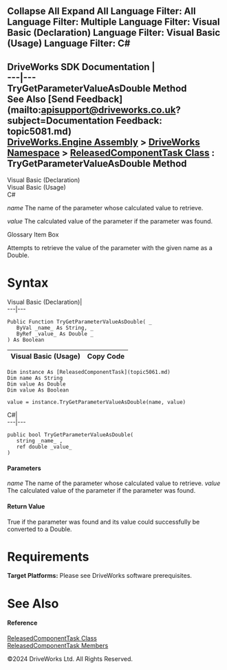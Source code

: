        

 Collapse All Expand All  Language Filter: All  Language Filter: Multiple  Language Filter: Visual Basic (Declaration) Language Filter: Visual Basic (Usage) Language Filter: C#  
---  
DriveWorks SDK Documentation  |   
---|---  
TryGetParameterValueAsDouble Method   
See Also [Send Feedback](mailto:apisupport@driveworks.co.uk?subject=Documentation Feedback: topic5081.md)  
[DriveWorks.Engine Assembly](topic2156.md) > [DriveWorks Namespace](topic2159.md) > [ReleasedComponentTask Class](topic5061.md) : TryGetParameterValueAsDouble Method  
---  
  
Visual Basic (Declaration)    
Visual Basic (Usage)    
C# 

_name_
    The name of the parameter whose calculated value to retrieve.

_value_
    The calculated value of the parameter if the parameter was found.

Glossary Item Box

Attempts to retrieve the value of the parameter with the given name as a Double. 

# Syntax

Visual Basic (Declaration)|   
---|---  
      
    
    Public Function TryGetParameterValueAsDouble( _
       ByVal _name_ As String, _
       ByRef _value_ As Double _
    ) As Boolean  
  
Visual Basic (Usage)| Copy Code  
---|---  
      
    
    Dim instance As [ReleasedComponentTask](topic5061.md)
    Dim name As String
    Dim value As Double
    Dim value As Boolean
     
    value = instance.TryGetParameterValueAsDouble(name, value)  
  
C#|   
---|---  
      
    
    public bool TryGetParameterValueAsDouble( 
       string _name_ ,
       ref double _value_
    )  
  
#### Parameters

 _name_
    The name of the parameter whose calculated value to retrieve.
_value_
    The calculated value of the parameter if the parameter was found.

#### Return Value

True if the parameter was found and its value could successfully be converted to a Double.

# Requirements

**Target Platforms:** Please see DriveWorks software prerequisites.

# See Also

#### Reference

[ReleasedComponentTask Class](topic5061.md)   
[ReleasedComponentTask Members](topic5062.md)

©2024 DriveWorks Ltd. All Rights Reserved.
